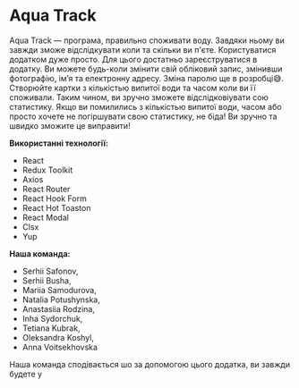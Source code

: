 
# **Aqua Track**

Aqua Track — програма, правильно споживати воду. Завдяки ньому ви завжди зможе
відслідкувати коли та скільки ви п'єте. Користуватися додатком дуже просто. Для
цього достатньо зареєструватися в додатку. Ви можете будь-коли змінити свій
обліковий запис, змінивши фотографію, ім’я та електронну адресу. Зміна паролю ще
в розробці😅. Створюйте картки з кількістью випитої води та часом коли ви її
споживали. Таким чином, ви зручно зможете відслідковіувати сою статистику. Якщо
ви помилились з кількістью випитої води, часом або просто хочете не погіршувати
свою статистику, не біда! Ви зручно та швидко зможите це виправити!

**Використанні технології:**

- React
- Redux Toolkit
- Axios
- React Router
- React Hook Form
- React Hot Toaston
- React Modal
- Clsx
- Yup

**Наша команда:**

- Serhii Safonov,
- Serhii Busha,
- Mariia Samodurova,
- Natalia Potushynska,
- Anastasiia Rodzina,
- Inha Sydorchuk,
- Tetiana Kubrak,
- Oleksandra Koshyl,
- Anna Voitsekhovska

Наша команда сподівається шо за допомогою цього додатка, ви завжди будете у

